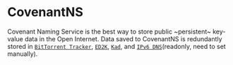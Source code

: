 # CovenantNS
Covenant Naming Service is the best way to store public ~persistent~ key-value data 
in the Open Internet. Data saved to CovenantNS is redundantly stored in
[`BitTorrent Tracker`](https://en.wikipedia.org/wiki/BitTorrent_tracker),
[`ED2K`](https://en.wikipedia.org/wiki/EDonkey_network),
[`Kad`](https://en.wikipedia.org/wiki/Kad_network),
and [`IPv6 DNS`](https://en.wikipedia.org/wiki/IPv6_address)(readonly, need to set manually).

